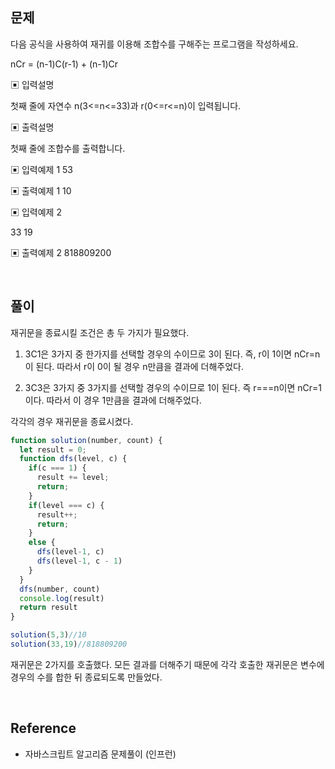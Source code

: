 ## 문제
 다음 공식을 사용하여 
재귀를 이용해 조합수를 구해주는 프로그램을 작성하세요.

nCr = (n-1)C(r-1) + (n-1)Cr

▣ 입력설명

첫째 줄에 자연수 n(3<=n<=33)과 r(0<=r<=n)이 입력됩니다.

▣ 출력설명

첫째 줄에 조합수를 출력합니다.

▣ 입력예제 1 53

▣ 출력예제 1 10

▣ 입력예제 2

33 19


▣ 출력예제 2 818809200

<br>

## 풀이
재귀문을 종료시킬 조건은 총 두 가지가 필요했다.
1. 3C1은 3가지 중 한가지를 선택할 경우의 수이므로 3이 된다. 즉, r이 1이면 nCr=n이 된다.
따라서 r이 0이 될 경우 n만큼을 결과에 더해주었다.

2. 3C3은 3가지 중 3가지를 선택할 경우의 수이므로 1이 된다. 즉 r===n이면 nCr=1이다.
따라서 이 경우 1만큼을 결과에 더해주었다.

각각의 경우 재귀문을 종료시켰다.

```js
function solution(number, count) {
  let result = 0;
  function dfs(level, c) {
    if(c === 1) {
      result += level;
      return;
    }
    if(level === c) {
      result++;
      return;
    }
    else {
      dfs(level-1, c)
      dfs(level-1, c - 1)
    }
  }
  dfs(number, count)
  console.log(result)
  return result
}

solution(5,3)//10
solution(33,19)//818809200
```

재귀문은 2가지를 호출했다. 모든 결과를 더해주기 때문에 각각 호출한 재귀문은 변수에 경우의 수를 합한 뒤 종료되도록 만들었다.

<br>

## Reference
- 자바스크립트 알고리즘 문제풀이 (인프런)
